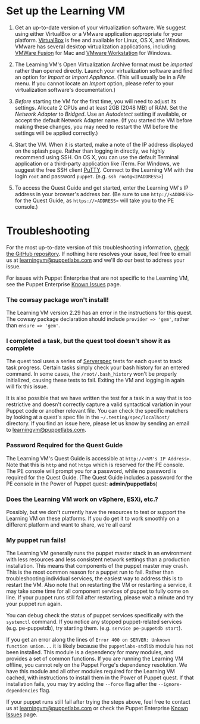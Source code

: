 # Set up the Learning VM

1. Get an up-to-date version of your virtualization software. We suggest using
either VirtualBox or a VMware application appropriate for your platform.
[VirtualBox](https://www.virtualbox.org/wiki/Downloads) is free and available
for Linux, OS X, and Windows. VMware has several desktop virtualization applications,
including [VMWare Fusion](https://www.vmware.com/products/fusion/) for Mac and
[VMware Workstation](https://www.vmware.com/products/workstation/) for Windows.

2. The Learning VM's Open Virtualization Archive format must be *imported* rather
than opened directly. Launch your virtualization software and find an option for
*Import* or *Import Appliance*. (This will usually be in a *File* menu. If you
cannot locate an *Import* option, please refer to your virtualization software's
documentation.)

3. *Before* starting the VM for the first time, you will need to adjust its settings.
Allocate 2 CPUs and at least 2GB (2048 MB) of RAM. Set the *Network Adapter* to *Bridged*.
Use an *Autodetect* setting if available, or accept the default Network Adapter name.
(If you started the VM before making these changes, you may need to restart the VM
before the settings will be applied correctly.)

4. Start the VM. When it is started, make a note of the IP address displayed on the
splash page. Rather than logging in directly, we highly recommend using SSH. On OS X,
you can use the default Terminal application or a third-party application like iTerm.
For Windows, we suggest the free SSH client [PuTTY](http://www.putty.org/).
Connect to the Learning VM with the login `root` and password `puppet`.
(e.g. `ssh root@<IPADDRESS>`)

5. To access the Quest Guide and get started, enter the Learning VM's IP address in
your browser's address bar. (Be sure to use `http://<ADDRESS>` for the Quest Guide,
as `https://<ADDRESS>` will take you to the PE console.)

# Troubleshooting

For the most up-to-date version of this troubleshooting information,
[check the GitHub repository](https://github.com/puppetlabs/courseware-lvm/blob/master/SETUP.md#troubleshooting).
If nothing here resolves your issue, feel free to email us at learningvm@puppetlabs.com
and we'll do our best to address your issue.

For issues with Puppet Enterprise that are not specific to the Learning VM, see the
Puppet Enterprise [Known Issues](https://docs.puppetlabs.com/pe/latest/release_notes_known_issues.html)
page.

### The cowsay package won't install!

The Learning VM version 2.29 has an error in the instructions
for this quest. The cowsay package declaration should include `provider => 'gem'`,
rather than `ensure => 'gem'`.

### I completed a task, but the quest tool doesn't show it as complete

The quest tool uses a series of [Serverspec](http://serverspec.org/) tests for each
quest to track task progress. Certain tasks simply check your bash history for an
entered command. In some cases, the `/root/.bash_history` won't be properly initialized,
causing these tests to fail. Exiting the VM and logging in again will fix this issue.

It is also possible that we have written the test for a task in a way that is too
restrictive and doesn't correctly capture a valid syntactical variation in your
Puppet code or another relevant file. You can check the specific matchers by looking
at a quest's spec file in the `~/.testing/spec/localhost/` directory. If you find
an issue here, please let us know by sending an email to learningvm@puppetlabs.com.

### Password Required for the Quest Guide

The Learning VM's Quest Guide is accessible at `http://<VM's IP Address>`. Note that
this is `http` and not `https` which is reserved for the PE console. The PE console
will prompt you for a password, while no password is required for the Quest Guide.
(The Quest Guide includes a password for the PE console in the Power of Puppet quest:
**admin/puppetlabs**)

### Does the Learning VM work on vSphere, ESXi, etc.?

Possibly, but we don't currently have the resources to test or support the Learning VM
on these platforms. If you do get it to work smoothly on a different platform and
want to share, we're all ears!

### My puppet run fails!

The Learning VM generally runs the puppet master stack in an environment with less
resources and less consistent network settings than a production installation. This
means that components of the puppet master may crash. This is the most common reason
for a puppet run to fail. Rather than troubleshooting individual services, the easiest
way to address this is to restart the VM. Also note that on restarting the VM or
restarting a service, it may take some time for all component services of puppet to
fully come on line. If your puppet runs still fail after restarting, please wait a minute
and try your puppet run again.

You can debug check the status of puppet services specifically with the `systemctl`
command. If you notice any stopped puppet-related services (e.g. pe-puppetdb),
try starting them. (e.g. `service pe-puppetdb start`).

If you get an error along the lines of `Error 400 on SERVER: Unknown function union...`
it is likely because the `puppetlabs-stdlib` module has not been installed. This module
is a dependency for many modules, and provides a set of common functions. If you are
running the Learning VM offline, you cannot rely on the Puppet Forge's dependency
resolution. We have this module and all other modules required for the Learning VM
cached, with instructions to install them in the Power of Puppet quest. If that installation
fails, you may try adding the `--force` flag after the `--ignore-dependencies` flag.

If your puppet runs still fail after trying the steps above, feel free to contact us at
learningvm@puppetlabs.com or check the Puppet Enterprise [Known Issues](https://docs.puppetlabs.com/pe/latest/release_notes_known_issues.html) page.
